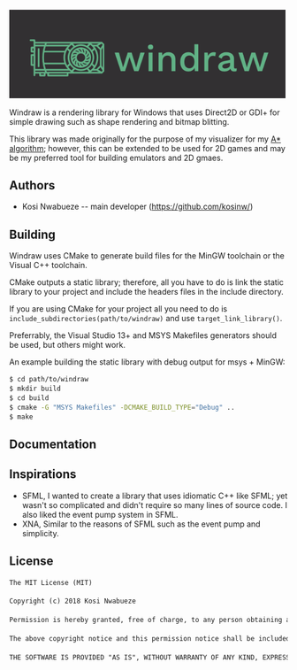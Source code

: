 <!---
 Copyright (c) 2018 Kosi Nwabueze
 
 This software is released under the MIT License.
 https://opensource.org/licenses/MIT
-->

<img src="images/cover.png" width="500px"></img>

Windraw is a rendering library for Windows that uses Direct2D or GDI+ for simple drawing such as shape rendering and bitmap blitting.

This library was made originally for the purpose of my visualizer for my [A* algorithm](https://github.com/kosinw/astar); however, this can be extended to be used for 2D games and may be my preferred tool for building emulators and 2D gmaes.

## Authors
- Kosi Nwabueze -- main developer (https://github.com/kosinw/)

## Building

Windraw uses CMake to generate build files for the MinGW toolchain or the Visual C++ toolchain.

CMake outputs a static library; therefore, all you have to do is link the static library to your project and include the headers files in the include directory.

If you are using CMake for your project all you need to do is `include_subdirectories(path/to/windraw)` and use `target_link_library()`.

Preferrably, the Visual Studio 13+ and MSYS Makefiles generators should be used, but others might work.

An example building the static library with debug output for msys + MinGW:
```bash
$ cd path/to/windraw
$ mkdir build
$ cd build
$ cmake -G "MSYS Makefiles" -DCMAKE_BUILD_TYPE="Debug" ..
$ make
```

## Documentation

<!-- TODO: implement Doxygen to generate build files -->

## Inspirations
- SFML, I wanted to create a library that uses idiomatic C++ like SFML; yet wasn't so complicated and didn't require so many lines of source code. I also liked the event pump system in SFML.
- XNA, Similar to the reasons of SFML such as the event pump and simplicity.

## License
```txt
The MIT License (MIT)

Copyright (c) 2018 Kosi Nwabueze

Permission is hereby granted, free of charge, to any person obtaining a copy of this software and associated documentation files (the "Software"), to deal in the Software without restriction, including without limitation the rights to use, copy, modify, merge, publish, distribute, sublicense, and/or sell copies of the Software, and to permit persons to whom the Software is furnished to do so, subject to the following conditions:

The above copyright notice and this permission notice shall be included in all copies or substantial portions of the Software.

THE SOFTWARE IS PROVIDED "AS IS", WITHOUT WARRANTY OF ANY KIND, EXPRESS OR IMPLIED, INCLUDING BUT NOT LIMITED TO THE WARRANTIES OF MERCHANTABILITY, FITNESS FOR A PARTICULAR PURPOSE AND NONINFRINGEMENT. IN NO EVENT SHALL THE AUTHORS OR COPYRIGHT HOLDERS BE LIABLE FOR ANY CLAIM, DAMAGES OR OTHER LIABILITY, WHETHER IN AN ACTION OF CONTRACT, TORT OR OTHERWISE, ARISING FROM, OUT OF OR IN CONNECTION WITH THE SOFTWARE OR THE USE OR OTHER DEALINGS IN THE SOFTWARE.
```